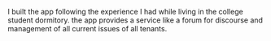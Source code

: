 I built the app following the experience I had while living in the college student dormitory.
the app provides a service like a forum for discourse and management of all current issues of all tenants.
